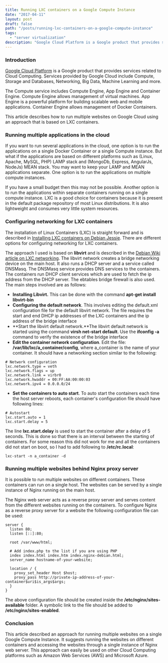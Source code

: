 ```yaml
---
title: Running LXC containers on a Google Compute Instance
date: "2017-04-11"
layout: post
draft: false
path: "/posts/running-lxc-containers-on-a-google-compute-instance"
tags:
  - "server virtualization"
description: "Google Cloud Platform is a Google product that provides services related to Cloud Computing. Services provided by Google Cloud include Compute, Storage and Databases, Networking, Big Data, Machine Learning and more."
---
```


### Introduction
[Google Cloud Platform](https://cloud.google.com/) is a Google product that provides services related to Cloud Computing. Services provided by Google Cloud include Compute, Storage and Databases, Networking, Big Data, Machine Learning and more.

The Compute service includes Compute Engine, App Engine and Container Engine. Compute Engine allows management of virtual machines. App Engine is a powerful platform for building scalable web and mobile applications. Container Engine allows management of Docker Containers.

This article describes how to run multiple websites on Google Cloud using an approach that is based on LXC containers.

### Running multiple applications in the cloud
If you want to run several applications in the cloud, one option is to run the applications on a single Docker Container or a single Compute instance. But what if the applications are based on different platforms such as (Linux, Apache, MySQL, PHP) LAMP stack and (MongoDb, Express, AngularJs, NodeJs) MEAN stack. You may want to keep your LAMP and MEAN applications separate. One option is to run the applications on multiple compute instances.

If you have a small budget then this may not be possible. Another option is to run the applications within separate containers running on a single compute instance. LXC is a good choice for containers because it is present in the default package repository of most Linux distributions. It is also lightweight and consumes very little system resources.

### Configuring networking for LXC containers
The installation of Linux Containers (LXC) is straight forward and is described in [Installing LXC containers on Debian Jessie](/posts/installing-lxc-containers-on-debian-jessie). There are different options for configuring networking for LXC containers.

The approach I used is based on **libvirt** and is described in the [Debian Wiki article on LXC networking](https://wiki.debian.org/LXC/LibVirtDefaultNetwork). The libvirt network creates a bridge networking device on the main host. It also runs a DHCP server and a service called DNSMasq. The DNSMasq service provides DNS services to the containers. The containers run DHCP client services which are used to fetch the ip address from the DHCP server. The ebtables bridge firewall is also used. The main steps involved are as follows:

* **Installing Libvirt.** This can be done with the command **apt-get install libvirt-bin**
* **Configuring the default network**. This involves editing the default.xml configuration file for the default libvirt network. The file requires the start and end DHCP ip addresses of the LXC containers and the ip address of the bridge interface
* **Start the libvirt default network.**The libvirt default network is started using the command **virsh net-start default**. Use the **ifconfig -a** command to verify the existence of the bridge interface
* **Edit the container network configuration**. Edit the file: **/var/lib/lxc/a_container/config**, where a_container is the name of your container. It should have a networking section similar to the following:

```
# Network configuration
lxc.network.type = veth
lxc.network.flags = up
lxc.network.link = virbr0
lxc.network.hwaddr = 00:FF:AA:00:00:03
lxc.network.ipv4 = 0.0.0.0/24
```

* **Set the containers to auto start**. To auto start the containers each time the host server reboots, each container's configuration file should have following lines:

```
# Autostart
lxc.start.auto = 1
lxc.start.delay = 5
```

The line **lxc.start.delay** is used to start the container after a delay of 5 seconds. This is done so that there is an interval between the starting of containers. For some reason this did not work for me and all the containers did not start on boot, so I had to add following to **/etc/rc.local**:

```
lxc-start -n a_container -d
```

### Running multiple websites behind Nginx proxy server
It is possible to run multiple websites on different containers. These containers can run on a single host. The websites can be served by a single instance of Nginx running on the main host.

The Nginx web server acts as a reverse proxy server and serves content from the different websites running on the containers. To configure Nginx as a reverse proxy server for a website the following configuration file can be used:

```
server {
  listen 80;
  listen [::]:80;

  root /var/www/html;

  # Add index.php to the list if you are using PHP
  index index.html index.htm index.nginx-debian.html;
  server_name hostname-of-your-website;

  location / {
    proxy_set_header Host $host;
    proxy_pass http://private-ip-address-of-your-container$uri$is_args$args;
  }
}
```

The above configuration file should be created inside the **/etc/nginx/sites-available** folder. A symbolic link to the file should be added to **/etc/nginx/sites-enabled**.

### Conclusion
This article described an approach for running multiple websites on a single Google Compute Instance. It suggests running the websites on different containers and accessing the websites through a single instance of Nginx web server. This approach can easily be used on other Cloud Computing platforms such as Amazon Web Services (AWS) and Microsoft Azure.
